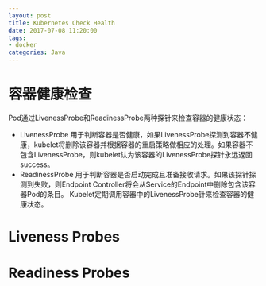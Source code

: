 ```yaml
---
layout: post
title: Kubernetes Check Health
date: 2017-07-08 11:20:00
tags:
- docker
categories: Java
---
```



# 容器健康检查

Pod通过LivenessProbe和ReadinessProbe两种探针来检查容器的健康状态：

* LivenessProbe 用于判断容器是否健康，如果LivenessProbe探测到容器不健康，kubelet将删除该容器并根据容器的重启策略做相应的处理。如果容器不包含LivenessProbe，则kubelet认为该容器的LivenessProbe探针永远返回success。
* ReadinessProbe 用于判断容器是否启动完成且准备接收请求。如果该探针探测到失败，则Endpoint Controller将会从Service的Endpoint中删除包含该容器Pod的条目。
Kubelet定期调用容器中的LivenessProbe针来检查容器的健康状态。

# Liveness Probes


# Readiness Probes
